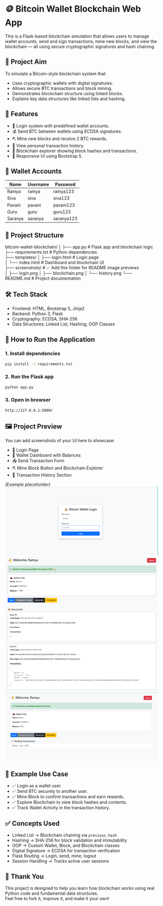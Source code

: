 # 🪙 Bitcoin Wallet Blockchain Web App

This is a Flask-based blockchain simulation that allows users to manage wallet accounts, send and sign transactions, mine new blocks, and view the blockchain — all using secure cryptographic signatures and hash chaining.

## 🎯 Project Aim

To simulate a Bitcoin-style blockchain system that:
- Uses cryptographic wallets with digital signatures.
- Allows secure BTC transactions and block mining.
- Demonstrates blockchain structure using linked blocks.
- Explains key data structures like linked lists and hashing.

## 🚀 Features

- 🔐 Login system with predefined wallet accounts.
- 💰 Send BTC between wallets using ECDSA signatures.
- ⛏️ Mine new blocks and receive 2 BTC rewards.
- 📜 View personal transaction history.
- 🔗 Blockchain explorer showing block hashes and transactions.
- 🎨 Responsive UI using Bootstrap 5.

## 👥 Wallet Accounts

| Name     | Username | Password  |
|----------|----------|-----------|
| Ramya    | ramya    | ramya123  |
| Siva     | siva     | siva123   |
| Pavani   | pavani   | pavani123 |
| Guru     | guru     | guru123   |
| Saranya  | saranya  | saranya123|

## 📁 Project Structure

bitcoin-wallet-blockchain/
│
├── app.py                 # Flask app and blockchain logic  
├── requirements.txt       # Python dependencies  
├── templates/
│   ├── login.html         # Login page  
│   └── index.html         # Dashboard and blockchain UI  
├── screenshots/           # ✅ Add this folder for README image previews  
│   ├── login.png
│   ├── blockchain.png
│   └── history.png
└── README.md              # Project documentation  


## 🛠️ Tech Stack

- Frontend: HTML, Bootstrap 5, Jinja2  
- Backend: Python 3, Flask  
- Cryptography: ECDSA, SHA-256  
- Data Structures: Linked List, Hashing, OOP Classes

## 🚀 How to Run the Application

### 1. Install dependencies

```bash
pip install -r requirements.txt
```

### 2. Run the Flask app

```bash
python app.py
```

### 3. Open in browser

```bash
http://127.0.0.1:5000/
```

## 🖼️ Project Preview

You can add screenshots of your UI here to showcase:

- 🔐 Login Page  
- 💼 Wallet Dashboard with Balances  
- 📤 Send Transaction Form  
- ⛏️ Mine Block Button and Blockchain Explorer  
- 📜 Transaction History Section

*(Example placeholder)*  
![Login UI](screenshots/login.png)  
![Blockchain Page](screenshots/blockchain.png)  
![Transaction History](screenshots/history.png)

## 📸 Example Use Case

- ✅ Login as a wallet user.  
- ✅ Send BTC securely to another user.  
- ✅ Mine Block to confirm transactions and earn rewards.  
- ✅ Explore Blockchain to view block hashes and contents.  
- ✅ Track Wallet Activity in the transaction history.

## ✅ Concepts Used

- Linked List → Blockchain chaining via `previous_hash`  
- Hashing → SHA-256 for block validation and immutability  
- OOP → Custom Wallet, Block, and Blockchain classes  
- Digital Signature → ECDSA for transaction verification  
- Flask Routing → Login, send, mine, logout  
- Session Handling → Tracks active user sessions

## 🎉 Thank You

This project is designed to help you learn how blockchain works using real Python code and fundamental data structures.  
Feel free to fork it, improve it, and make it your own!
